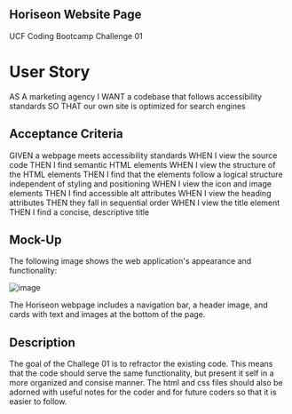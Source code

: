 ## Horiseon Website Page

UCF Coding Bootcamp Challenge 01

# User Story

AS A marketing agency
I WANT a codebase that follows accessibility standards
SO THAT our own site is optimized for search engines

## Acceptance Criteria

GIVEN a webpage meets accessibility standards
WHEN I view the source code
THEN I find semantic HTML elements
WHEN I view the structure of the HTML elements
THEN I find that the elements follow a logical structure independent of styling and positioning
WHEN I view the icon and image elements
THEN I find accessible alt attributes
WHEN I view the heading attributes
THEN they fall in sequential order
WHEN I view the title element
THEN I find a concise, descriptive title

## Mock-Up

The following image shows the web application's appearance and functionality:

![image](https://user-images.githubusercontent.com/111001779/193456096-c2605a89-98c2-49ea-8cfa-0e9c36cefcc4.png)

The Horiseon webpage includes a navigation bar, a header image, and cards with text and images at the bottom of the page.

## Description

The goal of the Challege 01 is to refractor the existing code. This means that the code should serve the same functionality, but present it self in a more organized and consise manner. The html and css files should also be adorned with useful notes for the coder and for future coders so that it is easier to follow.
